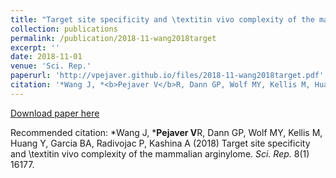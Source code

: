 ```yaml
---
title: "Target site specificity and \textitin vivo complexity of the mammalian arginylome"
collection: publications
permalink: /publication/2018-11-wang2018target
excerpt: ''
date: 2018-11-01
venue: 'Sci. Rep.'
paperurl: 'http://vpejaver.github.io/files/2018-11-wang2018target.pdf'
citation: '*Wang J, *<b>Pejaver V</b>R, Dann GP, Wolf MY, Kellis M, Huang Y, Garcia BA, Radivojac P, Kashina A (2018) Target site specificity and \textitin vivo complexity of the mammalian arginylome. <i>Sci. Rep.</i> 8(1) 16177.'
---
```

[Download paper here](http://vpejaver.github.io/files/2018-11-wang2018target.pdf)

Recommended citation: *Wang J, *<b>Pejaver V</b>R, Dann GP, Wolf MY, Kellis M, Huang Y, Garcia BA, Radivojac P, Kashina A (2018) Target site specificity and \textitin vivo complexity of the mammalian arginylome. <i>Sci. Rep.</i> 8(1) 16177.
